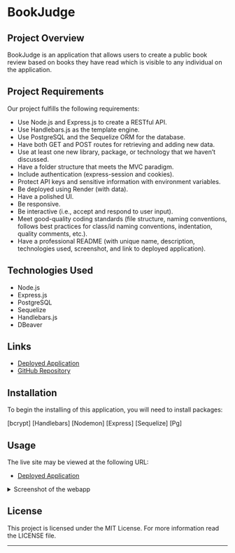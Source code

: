 # BookJudge

## Project Overview

BookJudge is an application that allows users to create a public book review based on books they have read which is visible to any individual on the application.

## Project Requirements

Our project fulfills the following requirements:

- Use Node.js and Express.js to create a RESTful API.
- Use Handlebars.js as the template engine.
- Use PostgreSQL and the Sequelize ORM for the database.
- Have both GET and POST routes for retrieving and adding new data.
- Use at least one new library, package, or technology that we haven’t discussed.
- Have a folder structure that meets the MVC paradigm.
- Include authentication (express-session and cookies).
- Protect API keys and sensitive information with environment variables.
- Be deployed using Render (with data).
- Have a polished UI.
- Be responsive.
- Be interactive (i.e., accept and respond to user input).
- Meet good-quality coding standards (file structure, naming conventions, follows best practices for class/id naming conventions, indentation, quality comments, etc.).
- Have a professional README (with unique name, description, technologies used, screenshot, and link to deployed application).

## Technologies Used

- Node.js 
- Express.js
- PostgreSQL
- Sequelize
- Handlebars.js
- DBeaver

## Links

- [Deployed Application](https://lockaa.github.io/marvel-mantras/)
- [GitHub Repository](https://github.com/isaiahtapia/BookJudge)

## Installation

To begin the installing of this application, you will need to install packages:

[bcrypt]
[Handlebars]
[Nodemon]
[Express]
[Sequelize]
[Pg]

## Usage

The live site may be viewed at the following URL:

- [Deployed Application](https://lockaa.github.io/marvel-mantras/)

<details>
  <summary>Screenshot of the webapp</summary>
    
![Application Screenshot](./public/images/ss1.png)
![Application Screenshot](./public/images/ss2.png)
![Application Screenshot](./public/images/ss3.png)
  
</details>

## License

This project is licensed under the MIT License. For more information read the LICENSE file.

---